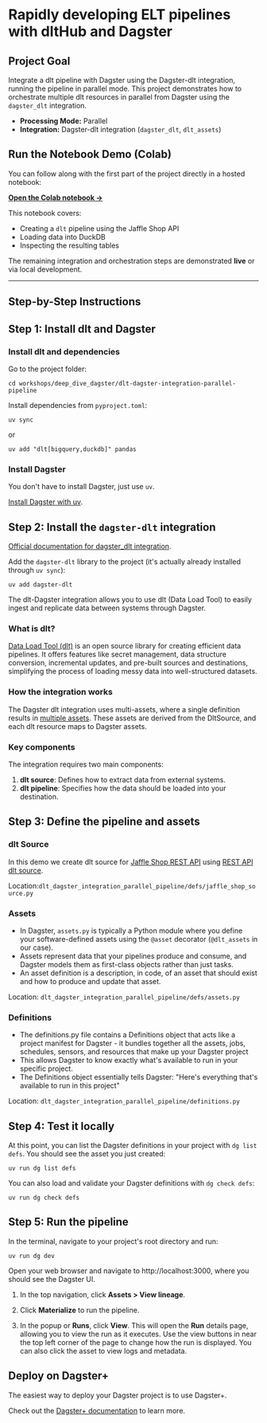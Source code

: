 # Rapidly developing ELT pipelines with dltHub and Dagster

## Project Goal
Integrate a dlt pipeline with Dagster using the Dagster-dlt integration, running the pipeline in parallel mode. This project demonstrates how to orchestrate multiple dlt resources in parallel from Dagster using the `dagster_dlt` integration.

- **Processing Mode:** Parallel
- **Integration:** Dagster-dlt integration (`dagster_dlt`, `dlt_assets`)



## Run the Notebook Demo (Colab)

You can follow along with the first part of the project directly in a hosted notebook:

 **[Open the Colab notebook →](https://colab.research.google.com/drive/1XDVlaS2WzD1TKgsZOHOw9tEvNFPOmIzV?usp=sharing)**

This notebook covers:
- Creating a `dlt` pipeline using the Jaffle Shop API
- Loading data into DuckDB
- Inspecting the resulting tables

The remaining integration and orchestration steps are demonstrated **live** or via local development.

---

## Step-by-Step Instructions


## Step 1: Install dlt and Dagster

### Install dlt and dependencies

Go to the project folder:
```shell
cd workshops/deep_dive_dagster/dlt-dagster-integration-parallel-pipeline
```
Install dependencies from `pyproject.toml`:

```shell
uv sync
```

or
```shell
uv add "dlt[bigquery,duckdb]" pandas
```

### Install Dagster

You don't have to install Dagster, just use `uv`.

[Install Dagster with uv](https://docs.dagster.io/getting-started/installation).


## Step 2: Install the `dagster-dlt` integration

[Official documentation for dagster_dlt integration](https://docs.dagster.io/guides/build/components/integrations/dlt-component-tutorial).

Add the `dagster-dlt` library to the project (it's actually already installed through `uv sync`):

```shell
uv add dagster-dlt
```

The dlt-Dagster integration allows you to use dlt (Data Load Tool) to easily ingest and replicate data between systems through Dagster.

### What is dlt?

[Data Load Tool (dlt)](https://dlthub.com/) is an open source library for creating efficient data pipelines. It offers features like secret management, data structure conversion, incremental updates, and pre-built sources and destinations, simplifying the process of loading messy data into well-structured datasets.

### How the integration works

The Dagster dlt integration uses multi-assets, where a single definition results in [multiple assets](https://docs.dagster.io/integrations/libraries/dlt/using-dlt-with-dagster). These assets are derived from the DltSource, and each dlt resource maps to Dagster assets.

### Key components

The integration requires two main components:
1. **dlt source**: Defines how to extract data from external systems.
2. **dlt pipeline**: Specifies how the data should be loaded into your destination.

## Step 3: Define the pipeline and assets

### dlt Source

In this demo we create dlt source for [Jaffle Shop REST API](https://jaffle-shop.scalevector.ai/docs) using [REST API dlt source](https://dlthub.com/docs/dlt-ecosystem/verified-sources/rest_api/basic).

Location:`dlt_dagster_integration_parallel_pipeline/defs/jaffle_shop_source.py`


### Assets
- In Dagster, `assets.py` is typically a Python module where you define your software-defined assets using the `@asset` decorator (`@dlt_assets` in our case). 
- Assets represent data that your pipelines produce and consume, and Dagster models them as first-class objects rather than just tasks.
- An asset definition is a description, in code, of an asset that should exist and how to produce and update that asset.

Location: `dlt_dagster_integration_parallel_pipeline/defs/assets.py`

### Definitions

- The definitions.py file contains a Definitions object that acts like a project manifest for Dagster - it bundles together all the assets, jobs, schedules, sensors, and resources that make up your Dagster project
- This allows Dagster to know exactly what's available to run in your specific project.
- The Definitions object essentially tells Dagster: "Here's everything that's available to run in this project"

Location: `dlt_dagster_integration_parallel_pipeline/definitions.py`

## Step 4: Test it locally
At this point, you can list the Dagster definitions in your project with `dg list defs`. You should see the asset you just created:

```shell
uv run dg list defs
```
You can also load and validate your Dagster definitions with `dg check defs`:
```shell
uv run dg check defs
```

## Step 5: Run the pipeline
In the terminal, navigate to your project's root directory and run:
```shell
uv run dg dev
```
Open your web browser and navigate to http://localhost:3000, where you should see the Dagster UI.

1. In the top navigation, click **Assets > View lineage**.

2. Click **Materialize** to run the pipeline.

3. In the popup or **Runs**, click **View**. This will open the **Run** details page, allowing you to view the run as it executes. Use the view buttons in near the top left corner of the page to change how the run is displayed. You can also click the asset to view logs and metadata.

## Deploy on Dagster+
The easiest way to deploy your Dagster project is to use Dagster+.

Check out the [Dagster+ documentation](https://docs.dagster.io/dagster-plus/) to learn more.
